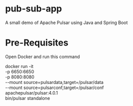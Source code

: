 # pub-sub-app
A small demo of Apache Pulsar using Java and Spring Boot

# Pre-Requisites
Open Docker and run this command

docker run -it \
-p 6650:6650 \
-p 8080:8080 \
--mount source=pulsardata,target=/pulsar/data \
--mount source=pulsarconf,target=/pulsar/conf \
apachepulsar/pulsar:4.0.1 \
bin/pulsar standalone
